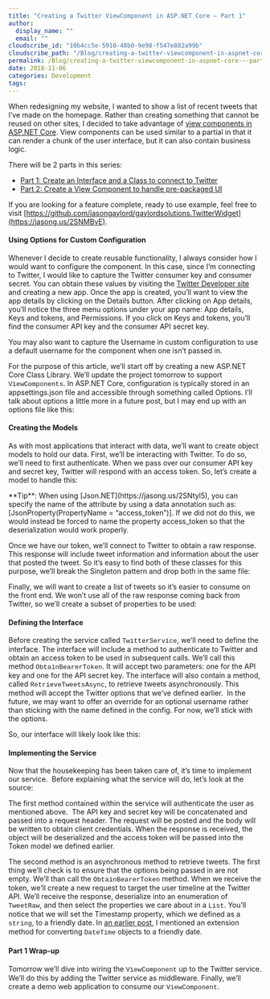 ```yaml
---
title: "Creating a Twitter ViewComponent in ASP.NET Core – Part 1"
author: 
  display_name: ""
  email: ""
cloudscribe_id: "10b4cc5e-5910-48b0-9e98-f547e882a99b"
cloudscribe_path: "/Blog/creating-a-twitter-viewcomponent-in-aspnet-core-–-part-1"
permalink: /Blog/creating-a-twitter-viewcomponent-in-aspnet-core-–-part-1
date: 2018-11-06
categories: Development
tags: 
---
```


When redesigning my website, I wanted to show a list of recent tweets that I’ve made on the homepage. Rather than creating something that cannot be reused on other sites, I decided to take advantage of [view components in ASP.NET Core](https://jasong.us/2Pew99F). View components can be used similar to a partial in that it can render a chunk of the user interface, but it can also contain business logic.

There will be 2 parts in this series:

*   [Part 1: Create an Interface and a Class to connect to Twitter](https://jasong.us/2Os34lz)
*   [Part 2: Create a View Component to handle pre-packaged UI](https://jasong.us/2PbDOpg)

If you are looking for a feature complete, ready to use example, feel free to visit [https://github.com/jasongaylord/gaylordsolutions.TwitterWidget](https://jasong.us/2SNMBvE). 

#### Using Options for Custom Configuration

Whenever I decide to create reusable functionality, I always consider how I would want to configure the component. In this case, since I’m connecting to Twitter, I would like to capture the Twitter consumer key and consumer secret. You can obtain these values by visiting the [Twitter Developer site](https://jasong.us/2qtZe1T) and creating a new app. Once the app is created, you’ll want to view the app details by clicking on the Details button. After clicking on App details, you’ll notice the three menu options under your app name: App details, Keys and tokens, and Permissions. If you click on Keys and tokens, you’ll find the consumer API key and the consumer API secret key.

You may also want to capture the Username in custom configuration to use a default username for the component when one isn’t passed in.

For the purpose of this article, we’ll start off by creating a new ASP.NET Core Class Library. We’ll update the project tomorrow to support <font face="Courier New" size="2">ViewComponents</font>. In ASP.NET Core, configuration is typically stored in an appsettings.json file and accessible through something called Options. I’ll talk about options a little more in a future post, but I may end up with an options file like this:

#### Creating the Models

As with most applications that interact with data, we’ll want to create object models to hold our data. First, we’ll be interacting with Twitter. To do so, we’ll need to first authenticate. When we pass over our consumer API key and secret key, Twitter will respond with an access token. So, let’s create a model to handle this:
<div class="alert alert-primary">**Tip**: When using [Json.NET](https://jasong.us/2SNtyl5), you can specify the name of the attribute by using a data annotation such as: [JsonProperty(PropertyName = “access_token”)]. If we did not do this, we would instead be forced to name the property access_token so that the deserialization would work properly.</div>

Once we have our token, we’ll connect to Twitter to obtain a raw response.  This response will include tweet information and information about the user that posted the tweet. So it’s easy to find both of these classes for this purpose, we’ll break the Singleton pattern and drop both in the same file:

Finally, we will want to create a list of tweets so it’s easier to consume on the front end. We won’t use all of the raw response coming back from Twitter, so we’ll create a subset of properties to be used:

#### Defining the Interface

Before creating the service called <font face="Courier New" size="2">TwitterService</font>, we’ll need to define the interface. The interface will include a method to authenticate to Twitter and obtain an access token to be used in subsequent calls. We’ll call this method <font face="Courier New" size="2">ObtainBearerToken</font>. It will accept two parameters: one for the API key and one for the API secret key. The interface will also contain a method, called <font face="Courier New" size="2">RetrieveTweetsAsync</font>, to retrieve tweets asynchronously. This method will accept the Twitter options that we’ve defined earlier.  In the future, we may want to offer an override for an optional username rather than sticking with the name defined in the config. For now, we’ll stick with the options.

So, our interface will likely look like this:

#### Implementing the Service

Now that the housekeeping has been taken care of, it’s time to implement our service.  Before explaining what the service will do, let’s look at the source:

The first method contained within the service will authenticate the user as mentioned above.  The API key and secret key will be concatenated and passed into a request header. The request will be posted and the body will be written to obtain client credentials. When the response is received, the object will be deserialized and the access token will be passed into the Token model we defined earlier.

The second method is an asynchronous method to retrieve tweets. The first thing we’ll check is to ensure that the options being passed in are not empty. We’ll than call the <font face="Courier New" size="2">ObtainBearerToken</font> method. When we receive the token, we’ll create a new request to target the user timeline at the Twitter API. We’ll receive the response, deserialize into an enumeration of <font face="Courier New" size="2">TweetRaw</font>, and then select the properties we care about in a <font face="Courier New" size="2">List<Tweet></font>. You’ll notice that we will set the Timestamp property, which we defined as a <font face="Courier New" size="2">string</font>, to a friendly date. In [an earlier post](https://jasong.us/2F2KFfS), I mentioned an extension method for converting <font face="Courier New" size="2">DateTime</font> objects to a friendly date. 

#### Part 1 Wrap-up

Tomorrow we’ll dive into wiring the <font face="Courier New" size="2">ViewComponent</font> up to the Twitter service. We’ll do this by adding the Twitter service as middleware. Finally, we’ll create a demo web application to consume our <font face="Courier New" size="2">ViewComponent</font>.
